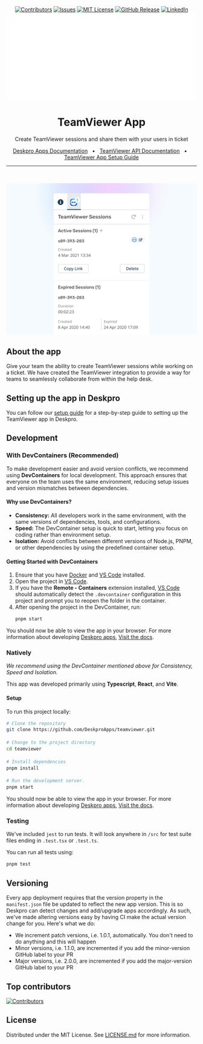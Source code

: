 <div align="center">
  <a target="_blank" href=""><img src="https://img.shields.io/github/contributors/deskproapps/teamviewer.svg?style=for-the-badge" alt="Contributors" /></a>
  <a target="_blank" href="https://github.com/deskproapps/teamviewer/issues"><img src="https://img.shields.io/github/issues/deskproapps/teamviewer.svg?style=for-the-badge" alt="Issues" /></a>
  <a target="_blank" href="https://github.com/deskproapps/teamviewer/blob/master/LICENSE.md"><img src="https://img.shields.io/github/license/deskproapps/teamviewer.svg?style=for-the-badge" alt="MIT License" /></a>
  <a target="_blank" href="https://github.com/deskproapps/teamviewer/releases"><img src="https://img.shields.io/github/v/release/deskproapps/teamviewer?style=for-the-badge" alt="GitHub Release" /></a>
  <a target="_blank" href="https://www.linkedin.com/company/deskpro"><img src="https://img.shields.io/badge/-LinkedIn-black.svg?style=for-the-badge&logo=linkedin&colorB=555" alt="LinkedIn" /></a>

  <img src="readme.svg">
</div>

<div align="center">
  <h1>TeamViewer App</h1>
  <p>Create TeamViewer sessions and share them with your users in ticket</p>
  <a href="https://support.deskpro.com/ga/guides/developers/anatomy-of-an-app" target="_blank">Deskpro Apps Documentation</a>
  <span>&nbsp;&nbsp;•&nbsp;&nbsp;</span>
  <a href="https://webapi.teamviewer.com/api/v1/docs/index" target="_blank">TeamViewer API Documentation</a>
  <span>&nbsp;&nbsp;•&nbsp;&nbsp;</span>
  <a href="./SETUP.md" target="_blank">TeamViewer App Setup Guide</a>
  <br />
  <hr />
  <br />
</div>

![Screenshot of the TeamViewer App](./docs/readme/app-screenshot.png)

## **About the app**
Give your team the ability to create TeamViewer sessions while working on a ticket. We have created the TeamViewer integration to provide a way for teams to seamlessly collaborate from within the help desk.

## **Setting up the app in Deskpro**
You can follow our [setup guide](./SETUP.md) for a step-by-step guide to setting up the TeamViewer app in Deskpro.

## Development

### With DevContainers (Recommended)
To make development easier and avoid version conflicts, we recommend using **DevContainers** for local development. This approach ensures that everyone on the team uses the same environment, reducing setup issues and version mismatches between dependencies.

#### Why use DevContainers?
- **Consistency:** All developers work in the same environment, with the same versions of dependencies, tools, and configurations.
- **Speed:** The DevContainer setup is quick to start, letting you focus on coding rather than environment setup.
- **Isolation:** Avoid conflicts between different versions of Node.js, PNPM, or other dependencies by using the predefined container setup.

#### Getting Started with DevContainers
1. Ensure that you have [Docker](https://www.docker.com/get-started) and [VS Code](https://code.visualstudio.com/) installed.
2. Open the project in [VS Code](https://code.visualstudio.com/).
3. If you have the **Remote - Containers** extension installed, [VS Code](https://code.visualstudio.com/) should automatically detect the `.devcontainer` configuration in this project and prompt you to reopen the folder in the container.
4. After opening the project in the DevContainer, run:
   ```bash
   pnpm start
   ```

You should now be able to view the app in your browser. For more information about developing [Deskpro apps](https://www.deskpro.com/apps), [Visit the docs](https://support.deskpro.com/ga/guides/developers/anatomy-of-an-app).

### Natively
_We recommend using the DevContainer mentioned above for Consistency, Speed and Isolation._

This app was developed primarily using **Typescript**, **React**, and **Vite**.

#### Setup
To run this project locally:

 ```bash
# Clone the repository
git clone https://github.com/DeskproApps/teamviewer.git

# Change to the project directory
cd teamviewer

# Install dependencies
pnpm install

# Run the development server.
pnpm start
```

You should now be able to view the app in your browser. For more information about developing [Deskpro apps](https://www.deskpro.com/apps), [Visit the docs](https://support.deskpro.com/ga/guides/developers/anatomy-of-an-app).

### Testing
We've included `jest` to run tests. It will look anywhere in `/src` for test suite files ending in `.test.tsx` or `.test.ts`.

You can run all tests using:

```bash
pnpm test
```

## Versioning
Every app deployment requires that the version property in the `manifest.json` file be updated to reflect the new app version. This is so Deskpro can detect changes and add/upgrade apps accordingly. As such, we've made altering versions easy by having CI make the actual version change for you. Here's what we do:

* We increment patch versions, i.e. 1.0.1, automatically. You don't need to do anything and this will happen
* Minor versions, i.e. 1.1.0, are incremented if you add the minor-version GitHub label to your PR
* Major versions, i.e. 2.0.0, are incremented if you add the major-version GitHub label to your PR

## Top contributors
[![Contributors](https://contrib.rocks/image?repo=deskproapps/teamviewer)](https://github.com/deskproapps/teamviewer/graphs/contributors)


## License
Distributed under the MIT License. See [LICENSE.md](LICENSE.md) for more information.


